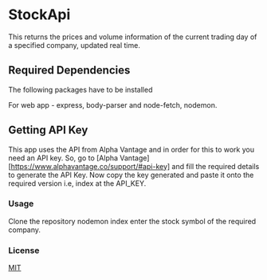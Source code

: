 # StockApi
This returns the prices and volume information of the current trading day of a specified company, updated real time.

## Required Dependencies
The following packages have to be installed

For web app - express, body-parser and node-fetch, nodemon.

## Getting API Key
This app uses the API from Alpha Vantage and in order for this to work you need an API key.
So, go to [Alpha Vantage][https://www.alphavantage.co/support/#api-key] and fill the required details to generate the API Key.
Now copy the key generated and paste it onto the required version i.e, index at the API_KEY.
### Usage
Clone the repository
nodemon index
enter the stock symbol of the required company.
### License
[MIT](https://github.com/Anvi_ranka/basicKernel/blob/master/LICENSE)
